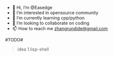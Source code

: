 - 👋 Hi, I’m @Easedge
- 👀 I’m interested in opensource community
- 🌱 I’m currently learning cpp/python
- 💞️ I’m looking to collaborate on coding
- 📫 How to reach me zhangrundide@gmail.com

#TODO#
> idea
> 1.lisp-shell
